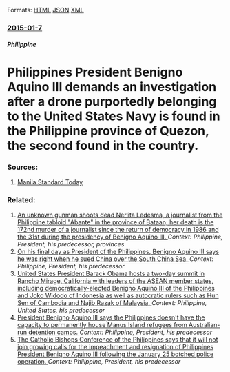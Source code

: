 
Formats: [HTML](/news/2015/01/7/philippines-president-benigno-aquino-iii-demands-an-investigation-after-a-drone-purportedly-belonging-to-the-united-states-navy-is-found-in.html)  [JSON](/news/2015/01/7/philippines-president-benigno-aquino-iii-demands-an-investigation-after-a-drone-purportedly-belonging-to-the-united-states-navy-is-found-in.json)  [XML](/news/2015/01/7/philippines-president-benigno-aquino-iii-demands-an-investigation-after-a-drone-purportedly-belonging-to-the-united-states-navy-is-found-in.xml)  

### [2015-01-7](/news/2015/01/7/index.md)

##### Philippine
# Philippines President Benigno Aquino III demands an investigation after a drone purportedly belonging to the United States Navy is found in the Philippine province of Quezon, the second found in the country. 




### Sources:

1. [Manila Standard Today](http://manilastandardtoday.com/2015/01/07/us-navy-drone-in-quezon-probed)

### Related:

1. [An unknown gunman shoots dead Nerlita Ledesma, a journalist from the Philippine tabloid "Abante" in the province of Bataan; her death is the 172nd murder of a journalist since the return of democracy in 1986 and the 31st during the presidency of Benigno Aquino III. ](/news/2015/01/8/an-unknown-gunman-shoots-dead-nerlita-ledesma-a-journalist-from-the-philippine-tabloid-abante-in-the-province-of-bataan-her-death-is-the.md) _Context: Philippine, President, his predecessor, provinces_
2. [On his final day as President of the Philippines, Benigno Aquino III says he was right when he sued China over the South China Sea. ](/news/2016/06/29/on-his-final-day-as-president-of-the-philippines-benigno-aquino-iii-says-he-was-right-when-he-sued-china-over-the-south-china-sea.md) _Context: Philippine, President, his predecessor_
3. [United States President Barack Obama hosts a two-day summit in Rancho Mirage, California with leaders of the ASEAN member states, including democratically-elected Benigno Aquino III of the Philippines and Joko Widodo of Indonesia as well as autocratic rulers such as Hun Sen of Cambodia and Najib Razak of Malaysia. ](/news/2016/02/15/united-states-president-barack-obama-hosts-a-two-day-summit-in-rancho-mirage-california-with-leaders-of-the-asean-member-states-including.md) _Context: Philippine, United States, his predecessor_
4. [ President Benigno Aquino III says the Philippines doesn't have the capacity to permanently house Manus Island refugees from Australian-run detention camps. ](/news/2015/10/27/president-benigno-aquino-iii-says-the-philippines-doesn-t-have-the-capacity-to-permanently-house-manus-island-refugees-from-australian-run.md) _Context: Philippine, President, his predecessor_
5. [The Catholic Bishops Conference of the Philippines says that it will not join growing calls for the impeachment and resignation of Philippines President Benigno Aquino III following the January 25 botched police operation. ](/news/2015/02/4/the-catholic-bishops-conference-of-the-philippines-says-that-it-will-not-join-growing-calls-for-the-impeachment-and-resignation-of-philippin.md) _Context: Philippine, President, his predecessor_
